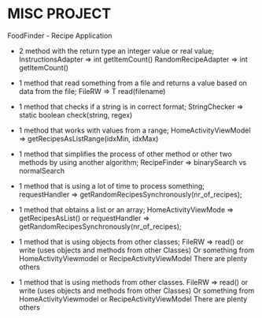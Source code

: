 # MISC PROJECT
FoodFinder - Recipe Application

 - 2 method with the return type an integer value or real value;
	InstructionsAdapter => int getItemCount()
	RandomRecipeAdapter => int getItemCount()

 - 1 method that read something from a file and returns a value based on data from the file;
	FileRW => T read(filename)

 - 1 method that checks if a string is in correct format;
	StringChecker => static boolean check(string, regex)

 - 1 method that works with values from a range;
	HomeActivityViewModel => getRecipesAsListRange(idxMin, idxMax)

 - 1 method that simplifies the process of other method or other two methods by using another algorithm;
	RecipeFinder => binarySearch vs normalSearch 

 - 1 method that is using a lot of time to process something;
	requestHandler => getRandomRecipesSynchronously(nr_of_recipes); 

 - 1 method that obtains a list or an array;
	HomeActivityViewMode => getRecipesAsList() or requestHandler => getRandomRecipesSynchronously(nr_of_recipes);

 - 1 method that is using objects from other classes;
	FileRW => read() or write (uses objects and methods from other Classes)
	Or something from HomeActivityViewmodel or RecipeActivityViewModel
	There are plenty others

 - 1 method that is using methods from other classes.
	FileRW => read() or write (uses objects and methods from other Classes)
	Or something from HomeActivityViewmodel or RecipeActivityViewModel
	There are plenty others
